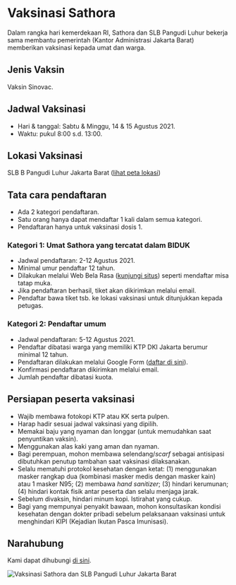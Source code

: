 # Vaksinasi Sathora

Dalam rangka hari kemerdekaan RI, Sathora dan SLB Pangudi Luhur bekerja sama membantu pemerintah (Kantor Administrasi Jakarta Barat) memberikan vaksinasi kepada umat dan warga.

## Jenis Vaksin

Vaksin Sinovac.

## Jadwal Vaksinasi 
* Hari & tanggal: Sabtu & Minggu, 14 & 15 Agustus 2021.
* Waktu: pukul 8:00 s.d. 13:00.

## Lokasi Vaksinasi
SLB B Pangudi Luhur Jakarta Barat (<a href="https://goo.gl/maps/qM3xKvebFwkgoSgu8" target="_blank" alt="peta lokasi vaksinasi">lihat peta lokasi</a>)

## Tata cara pendaftaran

* Ada 2 kategori pendaftaran.
* Satu orang hanya dapat mendaftar 1 kali dalam semua kategori.
* Pendaftaran hanya untuk vaksinasi dosis 1.

### Kategori 1: Umat Sathora yang tercatat dalam BIDUK
* Jadwal pendaftaran: 2-12 Agustus 2021.
* Minimal umur pendaftar 12 tahun.
* Dilakukan melalui Web Bela Rasa (<a href="https://belarasa.id" target="_blank" alt="Web Bela Rasa">kunjungi situs</a>) seperti mendaftar misa tatap muka.
* Jika pendaftaran berhasil, tiket akan dikirimkan melalui email.
* Pendaftar bawa tiket tsb. ke lokasi vaksinasi untuk ditunjukkan kepada petugas.

### Kategori 2: Pendaftar umum 
* Jadwal pendaftaran: 5-12 Agustus 2021.
* Pendaftar dibatasi warga yang memiliki KTP DKI Jakarta berumur minimal 12 tahun.
* Pendaftaran dilakukan melalui Google Form (<a href="https://forms.gle/qfpB1SWB2YjM2JPt8" target="_blank" alt="Google Form Pendaftar Umum Vaksinasi">daftar di sini</a>). 
* Konfirmasi pendaftaran dikirimkan melalui email.
* Jumlah pendaftar dibatasi kuota.

## Persiapan peserta vaksinasi

* Wajib membawa fotokopi KTP atau KK serta pulpen.
* Harap hadir sesuai jadwal vaksinasi yang dipilih.
* Memakai baju yang nyaman dan longgar (untuk memudahkan saat penyuntikan vaksin).
* Menggunakan alas kaki yang aman dan nyaman.
* Bagi perempuan, mohon membawa selendang/_scarf_ sebagai antisipasi dibutuhkan penutup tambahan saat vaksinasi dilaksanakan.
* Selalu mematuhi protokol kesehatan dengan ketat: (1) menggunakan masker rangkap dua (kombinasi masker medis dengan masker kain) atau 1 masker N95; (2) membawa _hand sanitizer_; (3) hindari kerumunan; (4) hindari kontak fisik antar peserta dan selalu menjaga jarak.
* Sebelum divaksin, hindari minum kopi. Istirahat yang cukup.
* Bagi yang mempunyai penyakit bawaan, mohon konsultasikan kondisi kesehatan dengan dokter pribadi sebelum pelaksanaan vaksinasi untuk menghindari KIPI (Kejadian Ikutan Pasca Imunisasi).

## Narahubung

Kami dapat dihubungi [di sini](mailto:admin.belarasa+vaksinasi@sathora.or.id).

![Vaksinasi Sathora dan SLB Pangudi Luhur Jakarta Barat](/vaksinasi/docs/assets/poster-2.jpeg "Vaksinasi Sathora dan SLB Pangudi Luhur Jakarta Barat")
